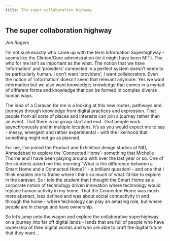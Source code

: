 ```yaml
---
title: The super collaboration highway
---
```


## The super collaboration highway
_Jon Rogers_

I’m not sure exactly who came up with the term Information Superhighway - seems like the Clinton/Gore administration (or it might have been MIT). The who for me isn’t as important as the what. The notion that we have ‘information’ and ‘providers’ connected in a perfect system doesn’t seem to be particularly human. I don’t want ‘providers’;  I want collaborators. Even the notion of ‘information’ doesn’t seem that
relevant anymore. Yes we want information but we also want knowledge; knowledge that comes in a myriad of different forms and knowledge that can be formed in complex diverse human ways.

The idea of a Caravan for me is a looking at this new routes, pathways and journeys through knowledge from digital practices and expression. That people from all sorts of places and interests can join a journey rather than an event. That there is no group start and end. That people work asynchronously and in
multiple locations. It’s as you would expect me to say - messy, emergent and rather experimental - with the likelihood that something might not go as planned.

For me, I’ve joined the Product and Exhibition design studios at NID, Ahmedabad to explore the ‘Connected Home’- something that Michelle Thorne and I have been playing around with over the last year or so. One of the students asked me this morning “What is the difference between a Smart Home and a Connected Home?” - a brilliant question! - and one that I think enables me to frame where I think so much of what I’d like  to explore in the caravan. So I told the student that I thought the Smart Home as a corporate notion of technology driven innovation where
technology would replace human activity in my home. That the Connected Home was much more abstract, less defined and was about social connectivity in and through the home - where technology can play an amazing role, but where people are in charge and have ownership.

So let’s jump onto the wagon and explore the collaborative superhighway on a journey into far off digital lands - lands that are full of people who have ownership of their digital worlds and who are able to craft the digital future that they want...